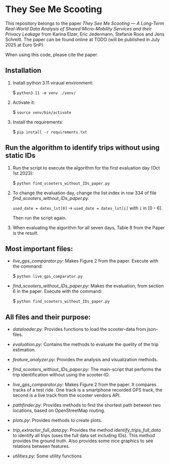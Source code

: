 # They See Me Scooting

This repository belongs to the paper *They See Me Scooting — A Long-Term Real-World Data Analysis of Shared Micro-Mobility Services and their Privacy Leakage* from Karina Elzer, Eric Jedermann, Stefanie Roos and Jens Schmitt. 
The paper can be found online at TODO (will be published in July 2025 at Euro SnP).

When using this code, please cite the paper.

## Installation

1. Inatall python 3.11 viraual environment:

   $ `python3.11 -m venv ./venv/`

2. Activate it:

   $ `source venv/bin/activate`

3. Install the requirements:

   $ `pip install -r requirements.txt`

## Run the algorithm to identify trips without using static IDs

1. Run the script to execute the algorithm for the first evaluation day (Oct 1st 2023):

   $ `python find_scooters_without_IDs_paper.py`

2. To change the evaluation day, change the list index in row 334 of file *find_scooters_without_IDs_paper.py*.

   `used_date = dates_lst[0]` -> `used_date = dates_lst[i]` with `i` in [0 - 6].

   Then run the script again.

3. When evaluating the algorithm for all seven days, Table 8 from the Paper is the result.

## Most important files:

- *live_gps_comparator.py*: Makes Figure 2 from the paper. Execute with the command: 

   $ `python live_gps_comparator.py`

- *find_scooters_without_IDs_paper.py*: Makes the evaluation, from section 6 in the paper. Execute with the command:

   $ `python find_scooters_without_IDs_paper.py`

## All files and their purpose:

- *dataloader.py*: Provides functions to load the scooter-data from json-files.

- *evaluation.py*: Contains the methods to evaluate the quelity of the trip estimation.

- *feature_analyzer.py*: Provides the analysis and visualization methods.

- *find_scooters_without_IDs_paper.py*: The main-script that performs the trip identification without using the scooter-ID.

- *live_gps_comparator.py*: Makes Figure 2 from the paper. It compares tracks of a test ride. One track is a smartphone recorded GPS track, the second is a live track from the scooter vendors API.

- *pathfinder.py*: Provides methods to find the shortest path between two locations, based on OpenStreetMap routing.

- *plots.py*: Provides methods to create plots.

- *trip_extractor_full_data.py*: Provides the method *identify_trips_full_data* to identify all trips (uses the full data set including IDs). This method provides the ground truth. Also provides some nice graphics to see relations between features.

- *utilities.py*: Some utility functions


















